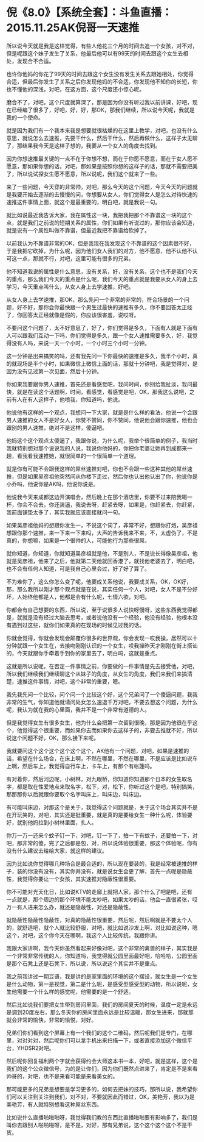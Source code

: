 # 倪《8.0》【系统全套】：斗鱼直播：2015.11.25AK倪哥一天速推

所以说今天就是我是这样觉得，有些人他花三个月的时间去追一个女孩，对不对，但是呢跟这个妹子发生了关系，他最后他可以有99天的时间去跟这个女生去相处，发现合不合适。

也许你他妈的你花了99天的时间去跟这个女生没有发生关系去跟她相处，你觉得合适，但最后你发生了关系之后你发现他妈的不合适，你发现他不知你的长短，你也不懂他的深浅，对吧，在这方面，这个尺度还小惊心呢。

磨合不了，对吧，这个尺度就算深了，那是因为你没有听过我以前讲课，好吧，现在已经编了很多了，好吧，好，好，那OK，那我们继续，所以说今天呢，我就是我的一个使命。

就是因为我们有一个我本来我是想要就很枯燥的在这里上教学，对吧，也没有什么意思，就说怎么去速推，先要干什么，然后干什么，然后再做什么，这样子太无聊了，那结果我今天是这样子想的，我要从一个女人的角度去找到。

因为你想速推最关键的一点不在于你想不想，而在于你愿不愿意，而在于女人愿不愿意，那如果你想的话，对吧，那如果是按照你想的这样子的话，那就不需要把美了，所以说试探女生愿不愿意，所以说呢，我们这个就来了一些。

来了一些问题，今天穿的非常帅，对吧，那么今天的这个问题，今天今天的问题就是我要开始去逐渐的去慢慢的问，你想要从女人，你们觉得女人是怎么对待快速的速推这件事情上面，就这个是最重要的，明白吧，就是我说一句。

就比如说最近我告诉大家，我在属性这一块，我把我把那个不靠谱这一块的这个点，就是我们之前说的短期关系的属性，你们如果有听说过的，那你应该会知道，就是说有一个属性叫做不靠谱，但最近我把不靠谱给砍掉了。

以前我认为不靠谱非常的OK，但是我现在我发现这个不靠谱的这个因素很不好，于是我把它砍掉，为什么呢，因为他们女人我们的对方，他不愿意，他不认他不认可这一点，那就不行，对吧，这里可能有很多的兄弟。

他不知道我说的属性是什么意思，没有关系，好，没有关系，这个也不是我们今天的重点，那么我们今天的重点是什么呢，我们今天的重点就是我要从女人的身上去学习，今天重点叫什么，从女人身上去学速推，好吧。

从女人身上去学速推，那OK，那么先问一个非常的非常的，符合场景的一个问题，好不好，那你会你最快跟一个男生过最快的速推有多久，你不要回答太正经了，你回答太正经就像是假的，你应该很害羞，说哎呀。

不要问这个问题了，太不好意思了，好了，你们觉得是多久，下面有人就是下面有人可以跟我们互动一下吗，你们觉得是多久，跟一个女人速推需要多久，好，我觉得没有人吗，来说一天一个小时，一个小时三个小时一分钟。

这一分钟是出来搞笑的吗，还有我先问一下你最快的速推是多久，我半个小时，真的就现场是半个小时，如果微信上微信上面的话，那就十分钟吧，我是觉得对，是因为没有见过第一次见面，然后十分钟。

你如果我要跟你男人速推，首先还是看感觉吧，我问时间，你别给我扯淡，我问最快，就是在读这个话题啊，时间，看感觉，看感觉是吧，OK，那我这么说吧，之前有人在有人这样子，他喷我，你知道吗，他说。

他说他有这样的一个观点，我想问一下大家，就是是什么样的看法，他说一个会跟男人速推的女人不是好女人，你赞不赞同，你不赞同，他说他会跟你速推，他也会跟别的男人速推，绝对不是这样，傻逼吧。

他妈这个这个观点太傻逼了，我跟你说，为什么呢，我举个很简单的例子，我当时我就特别想对那个说说我的人说，我说你他妈的，你把你老婆让她再到成都来一趟，看我看我速推她，就很简单的一个很简单一个道理。

就是你有可能不会跟我这样的屌丝速推对吧，你也不会跟一些这种其他的屌丝速推，但是如果吴彦祖他突然间从你楼下走过，然后你也认出他认出了你，他说你是小乔吗，他说你是AK吗，他说你说是。

他说我今天来成都这边开演唱会，然后晚上在那个酒店里，你要不过来陪我喝一杯，你会不会去，你还装逼，我说去呀，赶紧去呀，如果是，你赶紧去，你赶紧，我前面铺垫太多了，其实我就应该直接就问一句。

如果吴彦祖他妈的想跟你发生一，不说这个词了，非常不好，想跟你打炮，吴彦祖想跟你那个速推，来一下来一下来吗，大声的告诉我来不来，不，太虚伪了，不是真的，你想嘛，如果是一个很帅的人，可能他行为那些很屌。

就你知道，你知道，你就知道吴彦祖就是他，不是别人，不是说长得像吴彦祖，他就是吴彦祖，他来了之后，他就第二天他就回香港了，就找他老婆去了，明白吧，也不会有任何人知道，可是我自己心里会过，好了好了算了。

不为难你了，这么你怎么变了呢，他要成关系他说，我要成关系，OK，OK好，那，那么我所以刚才那个观点就是在说，其实任何一个人，对吧，女人不是不分好坏，人始终他都是人，他都是会有什么呢，七情六欲，对吧。

你都会有自己想要的东西，所以说，至于说很多人说快呀慢呀，这些东西我觉得都是，就就是没有经过大脑去思考，或者说他没有一个经验，他没有经验，他根本没有遇到过这些，就你们如果真的在现场的时候见过我的话。

你就会觉得，你就会发现会颠覆你很多的世界观，你会发现一哎我操，居然可以十分钟就跟一个女生在，去接吻刚刚认识的一个女生，哎我操昨天才刚刚在街上搭讪的，今天就跟你手牵着手到你的家里去了，明白吗，这就是重点。

这就是所以说呢，在否定一件事情之前，你要做的一件事情是先去接受他，对吧，所以我们继续我们继续聊这个从妹子的角度，从女生的角度，我们来我们来搞清楚，速推这件事情，对吧，这个非常的重要，嗯。

我先我先问一个比较，问个问一个比较这个好，这个兄弟问了一个傻逼问题，我我非常的生气，你知道他就请问处女怎么速退千万对吧，不要去想这个问题，为什么呢，我认为就在我的心里面，我并不是一个非常有道德的人。

但是我觉得女生有很多女生，他为什么会把第一次留到很晚，那是因为他很在乎这个，他觉得这个很重要，而如果你去而如果你去这样子的，非要去推就不好，所以说这个问题不好，OK，那么接下来呢。

我就要问这个这个这个这个这个这个，AK他有一个问题，对吧，如果是速推的话，希望在什么场合，在床上啊，不然在哪里，不然在哪里，不是应该是比如说车上啊，然后车上，我觉得自行车上，卡车上，有那个有帐篷吗。

有对着你，然后河边呢，小树林，对九眼桥，你知道你知道那个日本的女生取名字，都是取在性爱地点来取名字，松下，对，松下，你听过这个是吧，特别搞笑，那那那你以后就跟你要取个名字叫床上，叫床边，叫床边。

有可能叫床边，对那这个是关于，我觉得这个问题就是，关于这个场合其实并不是在开玩笑的，对吧，其实还是挺重要，就是真的是要给女生一种什么呢，体验要好，就别他妈拉到小树林里面，扎人。

你万一万一还来个蚊子钉一下，对吧，钉一下了，拍一下有蚊子，还要拍一下，对吧，那非常的傻，完了之后都是包，对，所以说体验很重要，那这个体验呢，你有没有什么建议去给给大家，就这样的建议。

因为比如说你觉得哪几种场合是最合适的，所以现在要装的，我是经常被速推的样子，装的你没有没有，其实你并没有，就是说女生会更了解，首先一点呢是隐蔽性，我觉得你要让一个女孩，其实速推对隐蔽性很重要。

你不可能对光天化日，比如说KTV的走廊上就把人家，那个什么了吧是吧，还有一点就是，那个周边的那个环境不能太吵吧，如果太吵的话，他会一直很紧张，哎万一有人进来怎么办，就还是隐蔽性，对还是隐蔽性。

就隐蔽性隐蔽性隐蔽性，对真的隐蔽性很重要，然后呢，然后啊就是不要太个人的，就舒适吧，就个人就比较舒服，对吧，就比如说沙发上啊，对比如说这种，嗯这个，对吧，这个你今天在哪啊，我这个人比较传统，我跟你讲。

我跟大家讲啊，我今天你虽然看起来好像对吧，这个非常的禽兽的样子，其实我是一个非常非常传统的人，你知道吗，我觉得就公园里面最好吧，哈哈哈，公园里面是那个石凳上还是石凳下，所以说，所以说这个其实并不是重点。

我之前我讲过一期豆语，我是讲的是家里面的环境的这个摆设，就女生是一个女生是什么动物，第一是视觉，第二是什么呢，是感受型感受型的动物，所以说呢，女生他需要一个什么样的感觉呢，他需要的是一个舒适。

然后比如说我们要把女生带到房间里面，我们的房间夏天的时候，温度一定是永远是调到20度左右，那么冬天你的房间里面永远是比较温暖，那女生进来，那就那就会非常的愉快，非常的愉悦，对好。

兄弟们你们看到这个屏幕上有一个我们的这个二维码，然后呢我们是专门，在哪里，对对对对，然后呢你们可以拿手机出来扫描一下，或者直接添加这个微信平台，YHDSR2对吧。

然后呢你回复福利两个字就会获得约会大师这本书一本，好吧，就是这样，这个是我们的这个公众微信号，为的是让你们，因为你们既然点进来了，肯定是不是来看帅哥的，对吧，也不是来看可能是来看美女的。

那可能更多的兄弟是想要是学习更多的，如何去把妹的技巧，那所以说，我希望你们可以关注到关注到我们，对不对，不要就因此而错过，OK，美艳芳，我以为是美艳芳，有人就特别想看这种屌丝东西。

比如说什么直播啪啪啪呀，我觉得我们教的东西比直播啪啪要有影响多了，我们是叫你去跟别人啪啪啪呀，是不是，对好，那有兄弟说，这个这个这个这个不是干货。


